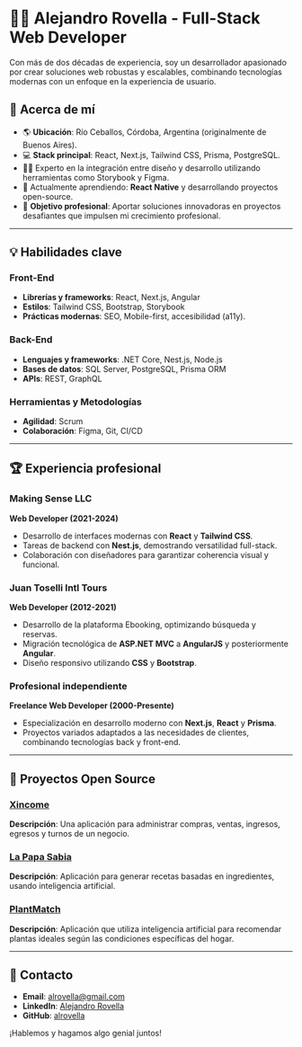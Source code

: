 # 👨‍💻 Alejandro Rovella - Full-Stack Web Developer  
Con más de dos décadas de experiencia, soy un desarrollador apasionado por crear soluciones web robustas y escalables, combinando tecnologías modernas con un enfoque en la experiencia de usuario.  

## 🚀 Acerca de mí  
- 🌎 **Ubicación**: Río Ceballos, Córdoba, Argentina (originalmente de Buenos Aires).  
- 💻 **Stack principal**: React, Next.js, Tailwind CSS, Prisma, PostgreSQL.  
- 🧑‍🎨 Experto en la integración entre diseño y desarrollo utilizando herramientas como Storybook y Figma.  
- 🌱 Actualmente aprendiendo: **React Native** y desarrollando proyectos open-source.  
- 🎯 **Objetivo profesional**: Aportar soluciones innovadoras en proyectos desafiantes que impulsen mi crecimiento profesional.  

---

## 💡 Habilidades clave  

### Front-End  
- **Librerías y frameworks**: React, Next.js, Angular  
- **Estilos**: Tailwind CSS, Bootstrap, Storybook  
- **Prácticas modernas**: SEO, Mobile-first, accesibilidad (a11y).  

### Back-End  
- **Lenguajes y frameworks**: .NET Core, Nest.js, Node.js  
- **Bases de datos**: SQL Server, PostgreSQL, Prisma ORM  
- **APIs**: REST, GraphQL  

### Herramientas y Metodologías  
- **Agilidad**: Scrum  
- **Colaboración**: Figma, Git, CI/CD  

---

## 🏆 Experiencia profesional  

### Making Sense LLC  
**Web Developer (2021-2024)**  
- Desarrollo de interfaces modernas con **React** y **Tailwind CSS**.  
- Tareas de backend con **Nest.js**, demostrando versatilidad full-stack.  
- Colaboración con diseñadores para garantizar coherencia visual y funcional.  

### Juan Toselli Intl Tours  
**Web Developer (2012-2021)**  
- Desarrollo de la plataforma Ebooking, optimizando búsqueda y reservas.  
- Migración tecnológica de **ASP.NET MVC** a **AngularJS** y posteriormente **Angular**.  
- Diseño responsivo utilizando **CSS** y **Bootstrap**.  

### Profesional independiente  
**Freelance Web Developer (2000-Presente)**  
- Especialización en desarrollo moderno con **Next.js**, **React** y **Prisma**.  
- Proyectos variados adaptados a las necesidades de clientes, combinando tecnologías back y front-end.  

---

## 📂 Proyectos Open Source  

### [Xincome](https://github.com/alrovella/xincome)  
**Descripción**: Una aplicación para administrar compras, ventas, ingresos, egresos y turnos de un negocio.  

### [La Papa Sabia](https://github.com/alrovella/la-papa-sabia)  
**Descripción**: Aplicación para generar recetas basadas en ingredientes, usando inteligencia artificial.  

### [PlantMatch](https://github.com/alrovella/plant-match)  
**Descripción**: Aplicación que utiliza inteligencia artificial para recomendar plantas ideales según las condiciones específicas del hogar.  

---

## 🤝 Contacto  

- **Email**: [alrovella@gmail.com](mailto:alrovella@gmail.com)  
- **LinkedIn**: [Alejandro Rovella](https://www.linkedin.com/in/alejandro-rovella)  
- **GitHub**: [alrovella](https://github.com/alrovella)  

¡Hablemos y hagamos algo genial juntos!  
